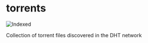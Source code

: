 torrents 
========
![Indexed](https://img.shields.io/badge/indexed-266924-blue)

Collection of torrent files discovered in the DHT network
